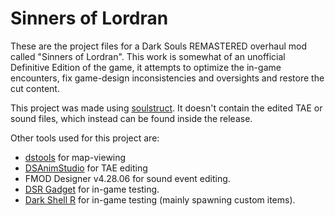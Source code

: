 # Sinners of Lordran
These are the project files for a Dark Souls REMASTERED overhaul mod called "Sinners of Lordran". This work is somewhat of an unofficial Definitive Edition of the game, it attempts to optimize the in-game encounters, fix game-design inconsistencies and oversights and restore the cut content.

This project was made using [soulstruct](https://github.com/Grimrukh/soulstruct).
It doesn't contain the edited TAE or sound files, which instead can be found inside the release.

Other tools used for this project are:
* [dstools](https://github.com/katalash/dstools) for map-viewing
* [DSAnimStudio](https://github.com/Meowmaritus/DSAnimStudio) for TAE editing
* FMOD Designer v4.28.06 for sound event editing.
* [DSR Gadget](https://github.com/JKAnderson/DSR-Gadget) for in-game testing.
* [Dark Shell R](https://github.com/Nahnahchi/dark-shell-R) for in-game testing (mainly spawning custom items).
